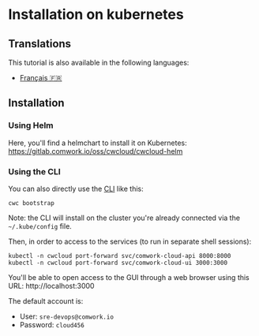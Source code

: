 # Installation on kubernetes

## Translations

This tutorial is also available in the following languages:
* [Français 🇫🇷](../../../translations/fr/tutorials/selfhosted/installation/kubernetes.md)

## Installation

### Using Helm

Here, you'll find a helmchart to install it on Kubernetes: https://gitlab.comwork.io/oss/cwcloud/cwcloud-helm

### Using the CLI

You can also directly use the [CLI](../../cli/README.md) like this:

```shell
cwc bootstrap
```

Note: the CLI will install on the cluster you're already connected via the `~/.kube/config` file.

Then, in order to access to the services (to run in separate shell sessions):

```shell
kubectl -n cwcloud port-forward svc/comwork-cloud-api 8000:8000
kubectl -n cwcloud port-forward svc/comwork-cloud-ui 3000:3000
```

You'll be able to open access to the GUI through a web browser using this URL: http://localhost:3000

The default account is:
* User: `sre-devops@comwork.io`
* Password: `cloud456`
